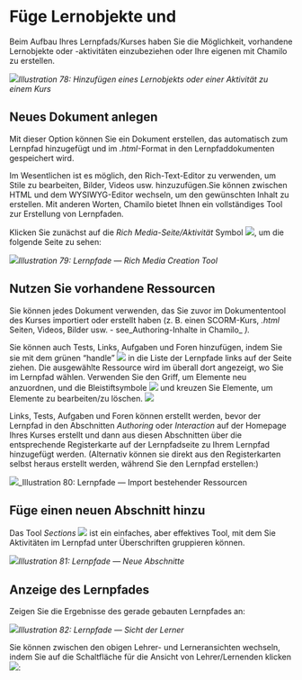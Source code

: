 
# Füge Lernobjekte und

Beim Aufbau Ihres Lernpfads/Kurses haben Sie die Möglichkeit, vorhandene Lernobjekte oder -aktivitäten einzubeziehen oder Ihre eigenen mit Chamilo zu erstellen.

![](../../.gitbook/assets/graphics12.png)_Illustration 78: Hinzufügen eines Lernobjekts oder einer Aktivität zu einem Kurs_

## Neues Dokument anlegen <a id="create-a-new-document"></a>

Mit dieser Option können Sie ein Dokument erstellen, das automatisch zum Lernpfad hinzugefügt und im _.html_-Format in den Lernpfaddokumenten gespeichert wird.

Im Wesentlichen ist es möglich, den Rich-Text-Editor zu verwenden, um Stile zu bearbeiten, Bilder, Videos usw. hinzuzufügen.Sie können zwischen HTML und dem WYSIWYG-Editor wechseln, um den gewünschten Inhalt zu erstellen. Mit anderen Worten, Chamilo bietet Ihnen ein vollständiges Tool zur Erstellung von Lernpfaden.

Klicken Sie zunächst auf die _Rich Media-Seite/Aktivität_ Symbol ![](../../.gitbook/assets/graphics24.png), um die folgende Seite zu sehen:

![](../../.gitbook/assets/graphics25.png)_Illustration 79: Lernpfade — Rich Media Creation Tool_

## Nutzen Sie vorhandene Ressourcen <a id="use-existing-resources"></a>

Sie können jedes Dokument verwenden, das Sie zuvor im Dokumententool des Kurses importiert oder erstellt haben \(z. B. einen SCORM-Kurs, _.html_ Seiten, Videos, Bilder usw. - see_Authoring-Inhalte in Chamilo\_ _\)._

Sie können auch Tests, Links, Aufgaben und Foren hinzufügen, indem Sie sie mit dem grünen “handle” ![](../../.gitbook/assets/graphics26.png) in die Liste der Lernpfade links auf der Seite ziehen. Die ausgewählte Ressource wird im überall dort angezeigt, wo Sie im Lernpfad wählen. Verwenden Sie den Griff, um Elemente neu anzuordnen, und die Bleistiftsymbole ![](../../.gitbook/assets/graphics32.png) und kreuzen Sie Elemente, um Elemente zu bearbeiten/zu löschen. ![](../../.gitbook/assets/graphics27.png)

Links, Tests, Aufgaben und Foren können erstellt werden, bevor der Lernpfad in den Abschnitten _Authoring_ oder _Interaction_ auf der Homepage Ihres Kurses erstellt und dann aus diesen Abschnitten über die entsprechende Registerkarte auf der Lernpfadseite zu Ihrem Lernpfad hinzugefügt werden. \(Alternativ können sie direkt aus den Registerkarten selbst heraus erstellt werden, während Sie den Lernpfad erstellen:\)

![](../../.gitbook/assets/graphics28.png)_Illustration 80: Lernpfade — Import bestehender Ressourcen

## Füge einen neuen Abschnitt hinzu <a id="add-a-new-section"></a>

Das Tool _Sections_ ![](../../.gitbook/assets/graphics33.png) ist ein einfaches, aber effektives Tool, mit dem Sie Aktivitäten im Lernpfad unter Überschriften gruppieren können.

![](../../.gitbook/assets/graphics29.png)_Illustration 81: Lernpfade — Neue Abschnitte_

## Anzeige des Lernpfades <a id="display-the-learning-path"></a>

Zeigen Sie die Ergebnisse des gerade gebauten Lernpfades an:

![](../../.gitbook/assets/graphics30.png)_Illustration 82: Lernpfade — Sicht der Lerner_

Sie können zwischen den obigen Lehrer- und Lerneransichten wechseln, indem Sie auf die Schaltfläche für die Ansicht von Lehrer/Lernenden klicken ![](../../.gitbook/assets/graphics31.png):